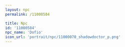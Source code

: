 ```yaml
---
layout: npc
permalink: /11000584

title: Npc
id: '11000584'
npc_name: 'Dofio'
icon_url: 'portrait/npc/11000070_shadowdoctor_p.png'
---
```

